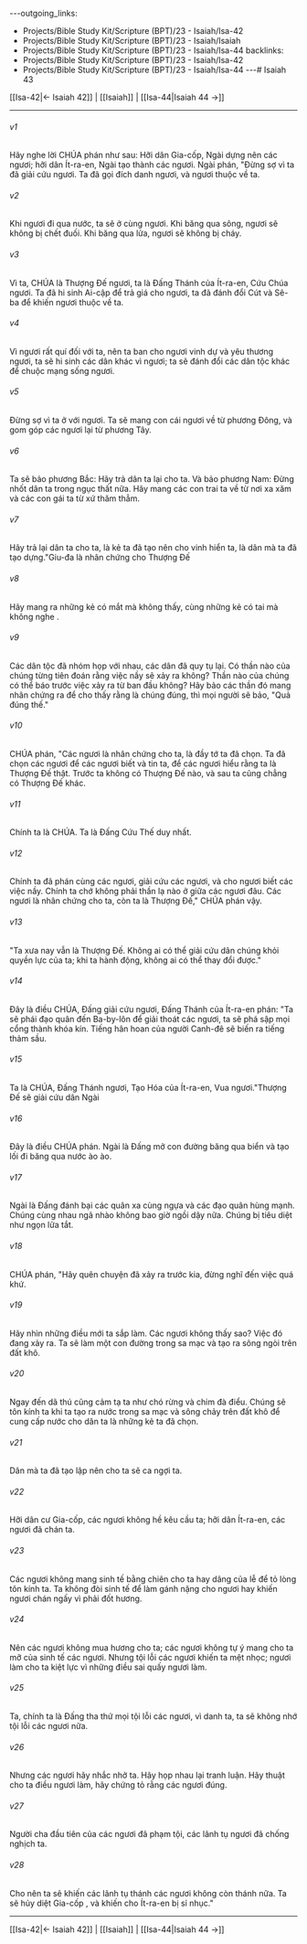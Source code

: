 ---outgoing_links:
  - Projects/Bible Study Kit/Scripture (BPT)/23 - Isaiah/Isa-42
  - Projects/Bible Study Kit/Scripture (BPT)/23 - Isaiah/Isaiah
  - Projects/Bible Study Kit/Scripture (BPT)/23 - Isaiah/Isa-44
backlinks:
  - Projects/Bible Study Kit/Scripture (BPT)/23 - Isaiah/Isa-42
  - Projects/Bible Study Kit/Scripture (BPT)/23 - Isaiah/Isa-44
---# Isaiah 43

[[Isa-42|← Isaiah 42]] | [[Isaiah]] | [[Isa-44|Isaiah 44 →]]
***



###### v1 
Hãy nghe lời CHÚA phán như sau: Hỡi dân Gia-cốp, Ngài dựng nên các ngươi; hỡi dân Ít-ra-en, Ngài tạo thành các ngươi. Ngài phán, "Đừng sợ vì ta đã giải cứu ngươi. Ta đã gọi đích danh ngươi, và ngươi thuộc về ta. 

###### v2 
Khi ngươi đi qua nước, ta sẽ ở cùng ngươi. Khi băng qua sông, ngươi sẽ không bị chết đuối. Khi băng qua lửa, ngươi sẽ không bị cháy. 

###### v3 
Vì ta, CHÚA là Thượng Đế ngươi, ta là Đấng Thánh của Ít-ra-en, Cứu Chúa ngươi. Ta đã hi sinh Ai-cập để trả giá cho ngươi, ta đã đánh đổi Cút và Sê-ba để khiến ngươi thuộc về ta. 

###### v4 
Vì ngươi rất quí đối với ta, nên ta ban cho ngươi vinh dự và yêu thương ngươi, ta sẽ hi sinh các dân khác vì ngươi; ta sẽ đánh đổi các dân tộc khác để chuộc mạng sống ngươi. 

###### v5 
Đừng sợ vì ta ở với ngươi. Ta sẽ mang con cái ngươi về từ phương Đông, và gom góp các ngươi lại từ phương Tây. 

###### v6 
Ta sẽ bảo phương Bắc: Hãy trả dân ta lại cho ta. Và bảo phương Nam: Đừng nhốt dân ta trong ngục thất nữa. Hãy mang các con trai ta về từ nơi xa xăm và các con gái ta từ xứ thăm thẳm. 

###### v7 
Hãy trả lại dân ta cho ta, là kẻ ta đã tạo nên cho vinh hiển ta, là dân mà ta đã tạo dựng."Giu-đa là nhân chứng cho Thượng Đế 

###### v8 
Hãy mang ra những kẻ có mắt mà không thấy, cùng những kẻ có tai mà không nghe . 

###### v9 
Các dân tộc đã nhóm họp với nhau, các dân đã quy tụ lại. Có thần nào của chúng từng tiên đoán rằng việc nầy sẽ xảy ra không? Thần nào của chúng có thể báo trước việc xảy ra từ ban đầu không? Hãy bảo các thần đó mang nhân chứng ra để cho thấy rằng là chúng đúng, thì mọi người sẽ bảo, "Quả đúng thế." 

###### v10 
CHÚA phán, "Các ngươi là nhân chứng cho ta, là đầy tớ ta đã chọn. Ta đã chọn các ngươi để các ngươi biết và tin ta, để các ngươi hiểu rằng ta là Thượng Đế thật. Trước ta không có Thượng Đế nào, và sau ta cũng chẳng có Thượng Đế khác. 

###### v11 
Chính ta là CHÚA. Ta là Đấng Cứu Thế duy nhất. 

###### v12 
Chính ta đã phán cùng các ngươi, giải cứu các ngươi, và cho ngươi biết các việc nầy. Chính ta chớ không phải thần lạ nào ở giữa các ngươi đâu. Các ngươi là nhân chứng cho ta, còn ta là Thượng Đế," CHÚA phán vậy. 

###### v13 
"Ta xưa nay vẫn là Thượng Đế. Không ai có thể giải cứu dân chúng khỏi quyền lực của ta; khi ta hành động, không ai có thể thay đổi được." 

###### v14 
Đây là điều CHÚA, Đấng giải cứu ngươi, Đấng Thánh của Ít-ra-en phán: "Ta sẽ phái đạo quân đến Ba-by-lôn để giải thoát các ngươi, ta sẽ phá sập mọi cổng thành khóa kín. Tiếng hân hoan của người Canh-đê sẽ biến ra tiếng thảm sầu. 

###### v15 
Ta là CHÚA, Đấng Thánh ngươi, Tạo Hóa của Ít-ra-en, Vua ngươi."Thượng Đế sẽ giải cứu dân Ngài 

###### v16 
Đây là điều CHÚA phán. Ngài là Đấng mở con đường băng qua biển và tạo lối đi băng qua nước ào ào. 

###### v17 
Ngài là Đấng đánh bại các quân xa cùng ngựa và các đạo quân hùng mạnh. Chúng cùng nhau ngã nhào không bao giờ ngồi dậy nữa. Chúng bị tiêu diệt như ngọn lửa tắt. 

###### v18 
CHÚA phán, "Hãy quên chuyện đã xảy ra trước kia, đừng nghĩ đến việc quá khứ. 

###### v19 
Hãy nhìn những điều mới ta sắp làm. Các ngươi không thấy sao? Việc đó đang xảy ra. Ta sẽ làm một con đường trong sa mạc và tạo ra sông ngòi trên đất khô. 

###### v20 
Ngay đến dã thú cũng cảm tạ ta như chó rừng và chim đà điểu. Chúng sẽ tôn kính ta khi ta tạo ra nước trong sa mạc và sông chảy trên đất khô để cung cấp nước cho dân ta là những kẻ ta đã chọn. 

###### v21 
Dân mà ta đã tạo lập nên cho ta sẽ ca ngợi ta. 

###### v22 
Hỡi dân cư Gia-cốp, các ngươi không hề kêu cầu ta; hỡi dân Ít-ra-en, các ngươi đã chán ta. 

###### v23 
Các ngươi không mang sinh tế bằng chiên cho ta hay dâng của lễ để tỏ lòng tôn kính ta. Ta không đòi sinh tế để làm gánh nặng cho ngươi hay khiến ngươi chán ngấy vì phải đốt hương. 

###### v24 
Nên các ngươi không mua hương cho ta; các ngươi không tự ý mang cho ta mỡ của sinh tế các ngươi. Nhưng tội lỗi các ngươi khiến ta mệt nhọc; ngươi làm cho ta kiệt lực vì những điều sai quấy ngươi làm. 

###### v25 
Ta, chính ta là Đấng tha thứ mọi tội lỗi các ngươi, vì danh ta, ta sẽ không nhớ tội lỗi các ngươi nữa. 

###### v26 
Nhưng các ngươi hãy nhắc nhở ta. Hãy họp nhau lại tranh luận. Hãy thuật cho ta điều ngươi làm, hãy chứng tỏ rằng các ngươi đúng. 

###### v27 
Người cha đầu tiên của các ngươi đã phạm tội, các lãnh tụ ngươi đã chống nghịch ta. 

###### v28 
Cho nên ta sẽ khiến các lãnh tụ thánh các ngươi không còn thánh nữa. Ta sẽ hủy diệt Gia-cốp , và khiến cho Ít-ra-en bị sỉ nhục."

***
[[Isa-42|← Isaiah 42]] | [[Isaiah]] | [[Isa-44|Isaiah 44 →]]
